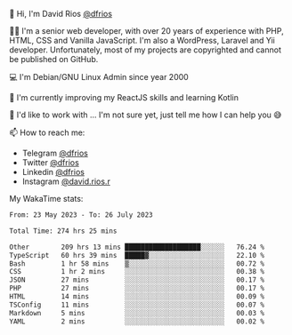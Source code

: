 👋 Hi, I'm David Rios [@dfrios](https://github.com/dfrios)

👨‍💻 I'm a senior web developer, with over 20 years of experience with PHP, HTML, CSS and Vanilla JavaScript. I'm also a WordPress, Laravel and Yii developer. Unfortunately, most of my projects are copyrighted and cannot be published on GitHub.

💻 I'm Debian/GNU Linux Admin since year 2000

🌱 I'm currently improving my ReactJS skills and learning Kotlin

💞️ I'd like to work with ... I'm not sure yet, just tell me how I can help you 😅


📫 How to reach me:
* Telegram [@dfrios](https://t.me/dfrios)
* Twitter [@dfrios](https://twitter.com/dfrios)
* Linkedin [@dfrios](https://linkedin.com/in/dfrios)
* Instagram [@david.rios.r](https://instagram.com/david.rios.r)



My WakaTime stats:
<!--START_SECTION:waka-->

```txt
From: 23 May 2023 - To: 26 July 2023

Total Time: 274 hrs 25 mins

Other        209 hrs 13 mins ███████████████████░░░░░░   76.24 %
TypeScript   60 hrs 39 mins  █████▓░░░░░░░░░░░░░░░░░░░   22.10 %
Bash         1 hr 58 mins    ▒░░░░░░░░░░░░░░░░░░░░░░░░   00.72 %
CSS          1 hr 2 mins     ░░░░░░░░░░░░░░░░░░░░░░░░░   00.38 %
JSON         27 mins         ░░░░░░░░░░░░░░░░░░░░░░░░░   00.17 %
PHP          27 mins         ░░░░░░░░░░░░░░░░░░░░░░░░░   00.17 %
HTML         14 mins         ░░░░░░░░░░░░░░░░░░░░░░░░░   00.09 %
TSConfig     11 mins         ░░░░░░░░░░░░░░░░░░░░░░░░░   00.07 %
Markdown     5 mins          ░░░░░░░░░░░░░░░░░░░░░░░░░   00.03 %
YAML         2 mins          ░░░░░░░░░░░░░░░░░░░░░░░░░   00.02 %
```

<!--END_SECTION:waka-->
